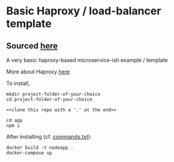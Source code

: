 # Basic Haproxy / load-balancer template  

## Sourced [here](https://www.youtube.com/watch?v=9sAg7RooEDc)

A very basic haproxy-based microservice-ish example / template  

More about Haproxy [here](https://www.haproxy.org/)

To install, 
```  
mkdir project-folder-of-your-choice  
cd project-folder-of-your-choice

<<clone this repo with a '.' at the end>>

cd app  
npm i  
```

After installing (cf. [commands.txt](./commands.txt)):
```
docker build -t nodeapp .
docker-compose up 
```
